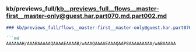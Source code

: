 ### kb/previews_full/kb__previews_full__flows__master-first__master-only@guest.har.part070.md.part002.md

```md
### kb/previews_full/flows__master-first__master-only@guest.har.part070.md (part 002)

```md
AAAAAAH/AAABAAAAAQAAAAEAAAAB/wAAAQAAAAEAAAQAAP8AAAAAAAAA/wABAAAAA
```

```

```
